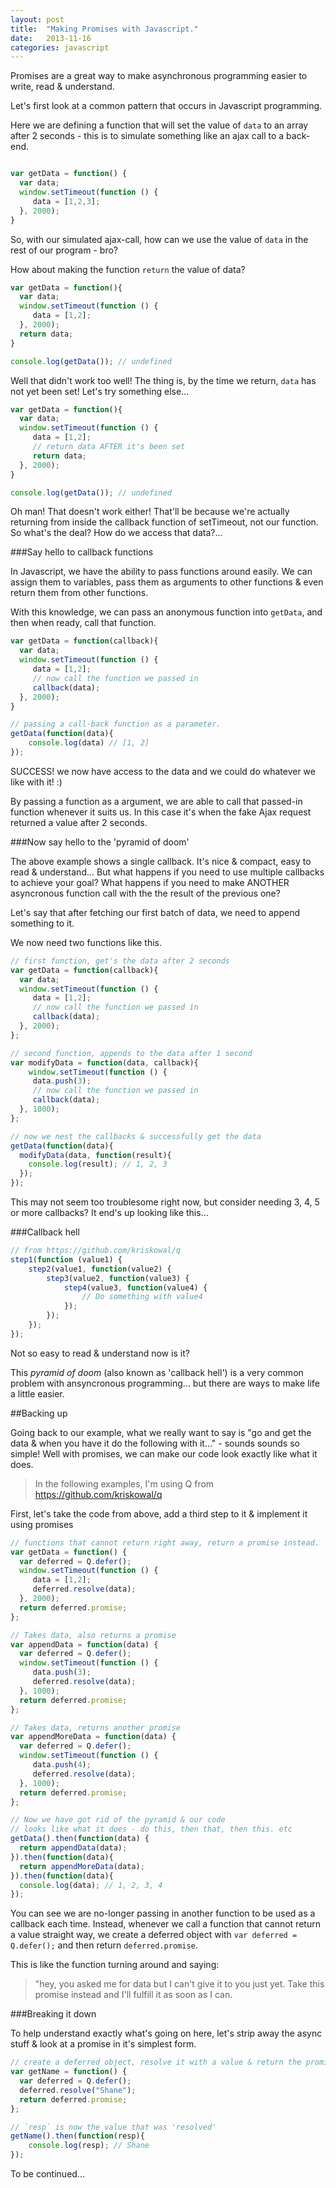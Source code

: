 ```yaml
---
layout: post
title:  "Making Promises with Javascript."
date:   2013-11-16
categories: javascript
---
```


Promises are a great way to make asynchronous programming easier to write, read & understand.

Let's first look at a common pattern that occurs in Javascript programming.

Here we are defining a function that will set the value of `data` to an array after 2 seconds - this is to simulate something like an ajax call to a back-end.

```js

var getData = function() {
  var data;
  window.setTimeout(function () {
     data = [1,2,3];
  }, 2000);
}

```

So, with our simulated ajax-call, how can we use the value of `data` in the rest of our program - bro?

How about making the function `return` the value of data? 

```js
var getData = function(){
  var data;
  window.setTimeout(function () {
     data = [1,2];
  }, 2000);  
  return data;
}

console.log(getData()); // undefined
```

Well that didn't work too well! The thing is, by the time we return, `data` has not yet been set! Let's try something else...

```js
var getData = function(){
  var data;
  window.setTimeout(function () {
     data = [1,2];
     // return data AFTER it's been set
     return data;
  }, 2000);
}

console.log(getData()); // undefined

```

Oh man! That doesn't work either! That'll be because we're actually returning from inside the callback function of setTimeout, not our function. So what's the deal? How do we access that data?...

###Say hello to callback functions

In Javascript, we have the ability to pass functions around easily. We can assign them to variables, pass them as arguments to other functions & even return them from other functions.

With this knowledge, we can pass an anonymous function  into `getData`, and then when ready, call that function.

```js
var getData = function(callback){
  var data;
  window.setTimeout(function () {
     data = [1,2];
     // now call the function we passed in
     callback(data);
  }, 2000);
}

// passing a call-back function as a parameter.
getData(function(data){
	console.log(data) // [1, 2]
}); 

```

SUCCESS! we now have access to the data and we could do whatever we like with it! :)

By passing a function as a argument, we are able to call that passed-in function whenever it suits us. In this case it's when the fake Ajax request returned a value after 2 seconds.

###Now say hello to the 'pyramid of doom'

The above example shows a single callback. It's nice & compact, easy to read & understand... But what happens if you need to use multiple callbacks to achieve your goal? What happens if you need to make ANOTHER asyncronous function call with the the result of the previous one?

Let's say that after fetching our first batch of data, we need to append something to it.

We now need two functions like this.

```js
// first function, get's the data after 2 seconds
var getData = function(callback){  
  var data;
  window.setTimeout(function () {
     data = [1,2];
     // now call the function we passed in
     callback(data);
  }, 2000);
};

// second function, appends to the data after 1 second
var modifyData = function(data, callback){
    window.setTimeout(function () {
     data.push(3);
     // now call the function we passed in
     callback(data);
  }, 1000);
};

// now we nest the callbacks & successfully get the data
getData(function(data){
  modifyData(data, function(result){
    console.log(result); // 1, 2, 3
  });
});

```

This may not seem too troublesome right now, but consider needing 3, 4, 5 or more callbacks? It end's up looking like this...

###Callback hell

```js
// from https://github.com/kriskowal/q
step1(function (value1) {
    step2(value1, function(value2) {
        step3(value2, function(value3) {
            step4(value3, function(value4) {
                // Do something with value4
            });
        });
    });
});

```

Not so easy to read & understand now is it?

This *pyramid of doom* (also known as 'callback hell') is a very common problem with ansyncronous programming... but there are ways to make life a little easier.

##Backing up

Going back to our example, what we really want to say is "go and get the data & when you have it do the following with it..." - sounds sounds so simple! Well with promises, we can make our code look exactly like what it does.

> In the following examples, I'm using Q from https://github.com/kriskowal/q

First, let's take the code from above, add a third step to it & implement it using promises

```js
// functions that cannot return right away, return a promise instead.
var getData = function() {  
  var deferred = Q.defer();
  window.setTimeout(function () {
     data = [1,2];
     deferred.resolve(data);
  }, 2000);
  return deferred.promise;
};

// Takes data, also returns a promise
var appendData = function(data) {  
  var deferred = Q.defer();
  window.setTimeout(function () {
     data.push(3);
     deferred.resolve(data);
  }, 1000);
  return deferred.promise;
};

// Takes data, returns another promise
var appendMoreData = function(data) {  
  var deferred = Q.defer();
  window.setTimeout(function () {
     data.push(4);
     deferred.resolve(data);
  }, 1000);
  return deferred.promise;
};

// Now we have got rid of the pyramid & our code
// looks like what it does - do this, then that, then this. etc
getData().then(function(data) {  
  return appendData(data);
}).then(function(data){
  return appendMoreData(data);
}).then(function(data){
  console.log(data); // 1, 2, 3, 4
});


```

You can see we are no-longer passing in another function to be used as a callback each time. Instead, whenever we call a function that cannot return a value straight way, we create a deferred object with `var deferred = Q.defer();` and then return  `deferred.promise`. 

This is like the function turning around and saying:

> "hey, you asked me for data but I can't give it to you just yet. Take this promise instead and I'll fulfill it as soon as I can.

###Breaking it down

To help understand exactly what's going on here, let's strip away the async stuff & look at a promise in it's simplest form.

```js
// create a deferred object, resolve it with a value & return the promise
var getName = function() {  
  var deferred = Q.defer();
  deferred.resolve("Shane");
  return deferred.promise;
};

// `resp` is now the value that was 'resolved'
getName().then(function(resp){
	console.log(resp); // Shane
});
```

To be continued...